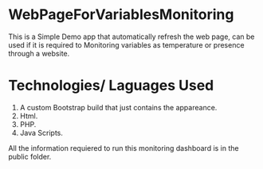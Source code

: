 # WebPageForVariablesMonitoring

This is a Simple Demo app that automatically refresh the web page, can be used if it is required to Monitoring variables as temperature or presence through a website.

# Technologies/ Laguages Used
1. A custom Bootstrap build that just contains the appareance.
2. Html.
3. PHP.
4. Java Scripts.

All the information requiered to run this monitoring dashboard is in the public folder.



